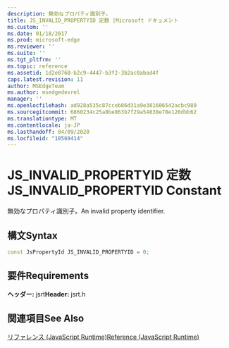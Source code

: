 ```yaml
---
description: 無効なプロパティ識別子。
title: JS_INVALID_PROPERTYID 定数 |Microsoft ドキュメント
ms.custom: ''
ms.date: 01/18/2017
ms.prod: microsoft-edge
ms.reviewer: ''
ms.suite: ''
ms.tgt_pltfrm: ''
ms.topic: reference
ms.assetid: 1d2e8768-b2c9-4447-b3f2-3b2ac0abad4f
caps.latest.revision: 11
author: MSEdgeTeam
ms.author: msedgedevrel
manager: ''
ms.openlocfilehash: ad928a535c87cceb86d31a9e381606542acbc989
ms.sourcegitcommit: 6860234c25a8be863b7f29a54838e78e120dbb62
ms.translationtype: MT
ms.contentlocale: ja-JP
ms.lasthandoff: 04/09/2020
ms.locfileid: "10569414"
---
```

# <span data-ttu-id="49c91-103">JS_INVALID_PROPERTYID 定数</span><span class="sxs-lookup"><span data-stu-id="49c91-103">JS_INVALID_PROPERTYID Constant</span></span>
<span data-ttu-id="49c91-104">無効なプロパティ識別子。</span><span class="sxs-lookup"><span data-stu-id="49c91-104">An invalid property identifier.</span></span>  
  
## <span data-ttu-id="49c91-105">構文</span><span class="sxs-lookup"><span data-stu-id="49c91-105">Syntax</span></span>  
  
```cpp  
const JsPropertyId JS_INVALID_PROPERTYID = 0;  
```  
  
## <span data-ttu-id="49c91-106">要件</span><span class="sxs-lookup"><span data-stu-id="49c91-106">Requirements</span></span>  
 <span data-ttu-id="49c91-107">**ヘッダー:** jsrt</span><span class="sxs-lookup"><span data-stu-id="49c91-107">**Header:** jsrt.h</span></span>  
  
## <span data-ttu-id="49c91-108">関連項目</span><span class="sxs-lookup"><span data-stu-id="49c91-108">See Also</span></span>  
 [<span data-ttu-id="49c91-109">リファレンス (JavaScript Runtime)</span><span class="sxs-lookup"><span data-stu-id="49c91-109">Reference (JavaScript Runtime)</span></span>](../chakra-hosting/reference-javascript-runtime.md)